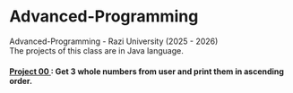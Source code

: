 # Advanced-Programming
Advanced-Programming - Razi University (2025 - 2026) <br/>
The projects of this class are in Java language. <br/>
<h4>
  <p>
    <a href="https://github.com/Mohammad-Reza-Karami/Advanced-Programming/blob/master/Project%2000/src/App.java"> Project 00 <a/>: Get 3 whole numbers from user and print them in ascending order.
  <p/>
</h4>

